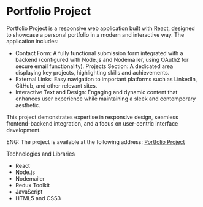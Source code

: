 # Portfolio Project

Portfolio Project is a responsive web application built with React, designed to showcase a personal portfolio in a modern and interactive way. The application includes:

* Contact Form: 
A fully functional submission form integrated with a backend (configured with Node.js and Nodemailer, using OAuth2 for secure email functionality).
Projects Section: 
A dedicated area displaying key projects, highlighting skills and achievements.
* External Links: 
Easy navigation to important platforms such as LinkedIn, GitHub, and other relevant sites.
* Interactive Text and Design: 
Engaging and dynamic content that enhances user experience while maintaining a sleek and contemporary aesthetic.

This project demonstrates expertise in responsive design, seamless frontend-backend integration, and a focus on user-centric interface development.

ENG: The project is available at the following address:
[Portfolio Project](https://anjax1999.github.io/portfolio-project/)

Technologies and Libraries

* React
* Node.js
* Nodemailer
* Redux Toolkit
* JavaScript
* HTML5 and CSS3
